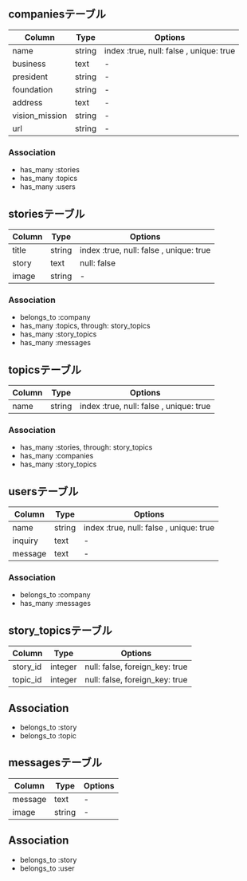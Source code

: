 ## companiesテーブル
|Column|Type|Options|
|------|----|-------|
|name|string|index :true, null: false , unique: true |
|business|text|-|
|president|string|-|
|foundation|string|-|
|address|text|-|
|vision_mission|string|-|
|url|string|-|

### Association
- has_many :stories
- has_many :topics
- has_many :users

## storiesテーブル
|Column|Type|Options|
|------|----|-------|
|title|string|index :true, null: false , unique: true |
|story|text|null: false|
|image|string|-|

### Association
- belongs_to :company
- has_many :topics, through: story_topics
- has_many :story_topics
- has_many :messages

## topicsテーブル
|Column|Type|Options|
|------|----|-------|
|name|string|index :true, null: false , unique: true |

### Association
- has_many :stories, through: story_topics
- has_many :companies
- has_many :story_topics

## usersテーブル
|Column|Type|Options|
|------|----|-------|
|name|string|index :true, null: false , unique: true |
|inquiry|text|-|
|message|text|-|

### Association
- belongs_to :company
- has_many :messages

<!-- 中間テーブル -->

## story_topicsテーブル
|Column|Type|Options|
|------|----|-------|
|story_id|integer|null: false, foreign_key: true|
|topic_id|integer|null: false, foreign_key: true|

## Association
- belongs_to :story
- belongs_to :topic

## messagesテーブル
|Column|Type|Options|
|------|----|-------|
|message|text|-|
|image|string|-|

## Association
- belongs_to :story
- belongs_to :user
